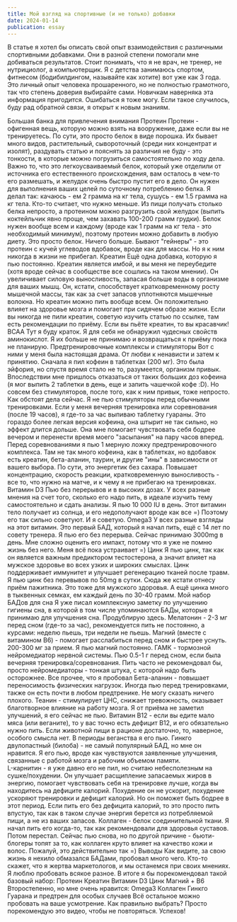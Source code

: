```yaml
---
title: Мой взгляд на спортивные (и не только) добавки
date: 2024-01-14
publication: essay
---
```


В статье я хотел бы описать свой опыт взаимодействия с различными спортивными добавками. Они в разной степени помогали мне добиваться результатов. 
Стоит понимать, что я не врач, не тренер, не нутрициолог, а компьютерщик. Я с детства занимаюсь спортом, фитнесом (бодибилдингом, называйте как хотите) вот уже как 3 года. Это личный опыт человека прошаренного, но не полностью грамотного, так что степень доверия выбирайте сами. Новичкам наверняка эта информация пригодится. Ошибаться я тоже могу. Если такое случилось, буду рад обратной связи, я открыт к новым знаниям.

Большая банка для привлечения внимания
Протеин
Протеин - офигенная вещь, которую можно взять на вооружение, даже если вы не тренируетесь. По сути, это просто белок в виде порошка. Их бывает много видов, растительный, сывороточный (среди них концентрат и изолят), раздувать статью и пояснять за различия не буду - это тонкости, в которые можно погрузиться самостоятельно по ходу дела. 
Важно то, что это легкоусваиваемый белок, который уже отделили от источника его естественного происхождения, вам осталось в чем-то его размешать, и желудок очень быстро пустит его в дело.
Он нужен для выполнения ваших целей по суточному потреблению белка. Я делал так: качаюсь - ем 2 грамма на кг тела, сушусь - ем 1.5 грамма на кг тела. Кто-то считает, что нужно меньше. Из пищи получать столько белка непросто, а протеином можно разгрузить свой желудок (выпить коктейльчик явно проще, чем захавать 100-200 грамм грудки). Белок нужен вообще всем и каждому (вроде как 1 грамм на кг тела - это необходимый минимум), поэтому протеин можно добавить в любую диету. 
Это просто белок. Ничего больше. Бывают "гейнеры" - это протеин с кучей углеводов вдобавок, вроде как для массы. Но я к ним никогда в жизни не прибегал.
Креатин
Ещё одна добавка, которую я пью постоянно. Креатин является имбой, и вы меня не переубедите (хотя вроде сейчас в сообществе все сошлись на таком мнении). Он увеличивает силовую выносливость, запасая больше воды в организме для ваших мышц. Он, кстати, способствует кратковременному росту мышечной массы, так как за счет запасов уплотняются мышечные волокна. 
Но креатин можно пить вообще всем. Он положительно влияет на здоровье мозга и помогает при сидячем образе жизни. Если вы никогда не пили креатин, советую изучить статью по ссылке, там есть рекомендации по приёму. Если вы пьёте креатин, то вы красавчик!
BCAA
Тут я буду краток. Я для себя не обнаружил чудесных свойств аминокислот. Я их больше не принимаю и возвращаться к приёму пока не планирую.
Предтренировочные комплексы и стимуляторы
Вот с ними у меня была настоящая драма. От любви к ненависти и затем к принятию. 
Сначала я пил кофеин в таблетках (200 мг). Это была эйфория, но спустя время стало не то, разумеется, организм привык. Впоследствии мне пришлось отказаться от таких больших доз кофеина (я мог выпить 2 таблетки в день, еще и запить чашечкой кофе :D). Но совсем без стимуляторов, после того, как к ним привык, тоже непросто.
Как обстоят дела сейчас. Я не пью стимуляторы перед обычными тренировками. Если у меня вечерняя тренировка или соревнования (после 19 часов), я где-то за час выпиваю таблетку гуараны. Это гораздо более легкая версия кофеина, она штырит не так сильно, но эффект длится дольше. Она мне помогает чувствовать себя бодрее вечером и перенести время моего "засыпания" на пару часов вперед.
Перед соревнованиями я пью 1 мерную ложку предтренировочного комплекса. Там не так много кофеина, как в таблетках, но вдобавок есть креатин, бета-аланин, таурин, и другие "ины" в зависимости от вашего выбора. По сути, это энергетик без сахара. Повышает концентрацию, скорость реакции, кратковременную выносливость - все то, что нужно на матче, и к чему я не прибегаю на тренировках.
Витамин D3
Пью без перерывов и в высоких дозах. У всех разные мнения на счет того, сколько его надо пить, в идеале изучить тему самостоятельно и сдать анализы. Я пью 10 000 IU в день. Этот витамин тело получает из солнца, и его недополучают вроде как все =) Поэтому его так сильно советуют. И я советую.
Omega3
У всех разные взгляды на этот витамин. Это первый БАД, который я начал пить, ещё с 14 лет по совету тренера. Я пью его без перерыва. Сейчас принимаю 3000mg в день. Мне сложно оценить его импакт, потому что я уже не помню жизнь без него. Меня всё пока устраивает =)
Цинк
Я пью цинк, так как он является важным предиктором тестостерона, а значит влияет на мужское здоровье во всех узких и широких смыслах. Цинк поддерживает иммунитет и улучшает регенерацию тканей после травм. Я пью цинк без перевывов по 50mg в сутки. 
Сюда же кстати отнесу приём пажитника. Это тоже для мужского здоровья. А ещё цинка много в тыквенных семках, ем каждый день по 30-40 грамм.
Мой набор БАДов для сна
Я уже писал комплексную заметку по улучшению гигиены сна, в которой в том числе упоминаются БАДы, которые я принимаю для улучшения сна. Продублирую здесь.
Мелатонин - 2-3 мг перед сном (где-то за час), рекомендуется пить не постоянно, а курсами: неделю пьешь, три недели не пьешь.
Магний (вместе с витамином B6) - помогает расслабиться перед сном и быстрее уснуть. 200-300 мг за прием. Я пью магний постоянно. 
ГАМК - тормозной нейромедиатор нервной системы. Пью 0.5-1 г перед сном, если была вечерняя тренировка/соревнования. Пить часто не рекомендовал бы, просто нейромедиаторы - тонкая штука, с которой надо быть осторожнее.
Все прочее, что я пробовал
Бета-аланин - повышает переносимость физических нагрузок. Иногда пью перед тренировками, также он есть почти в любом предтренике. Не могу сказать ничего плохого.
Теанин - стимулирует ЦНС, снижает тревожность, оказывает благотворное влияние на работу мозга. Я от приёма не заметил улучшений, я его сейчас не пью. 
Витамин B12 - если вы едите мало мяса (или веганите), то у вас точно есть дефицит B12, и его обязательно нужно пить. Если животной пищи в рационе достаточно, то, наверное, особого смысла нет. В периоды веганства я его пью.
Гинкго двулопастный (билоба) - не самый популярный БАД, но мне он нравится. Я его пью, вроде как чувствуются заявленные улучшения, связанные с работой мозга и рабочим объемом памяти.  
L-карнитин - я уже давно его не пил, но считаю небесполезным на сушке/похудении. Он улучшает расщипление запасаемых жиров в энергию, помогает чувствовать себя на тренировке лучше, когда вы находитесь на дефиците калорий. Похудение он не ускорит, похудение ускоряют тренировки и дефицит калорий. Но он поможет быть бодрее в этот период. Если пить его без дефицита калорий, то это просто пить впустую, так как в таком случае энергия берется из потребляемой пищи, а не из ваших запасов.
Коллаген - белок соединительной ткани. Я начал пить его когда-то, так как рекомендовали для здоровья суставов. Потом перестал. Сейчас пью снова, но по другой причине - бьюти-блогеры топят за то, как коллаген круто влияет на качество кожи и волос. Пожалуй, это действительно так =)
Выводы
Как видите, за свою жизнь я нехило обмазался БАДами, пробовал много чего. Кто-то скажет, что я жертва маркетологов, и мы останемся при своих мнениях. Я люблю пробовать всякое разное. 
В итоге я бы порекомендовал такой базовый набор:
Протеин
Креатин
Витамин D3
Цинк
Магний + B6
Второстепенно, но мне очень нравится:
Omega3
Коллаген
Гинкго
Гуарана и предтрен для особых случаев
Всё остальное можно пробовать на ваше усмотрение. 
Как правильно выбрать? Просто порекомендую это видео, чтобы не повторяться.
Успехов!